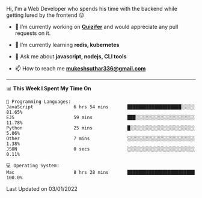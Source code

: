 Hi, I'm a Web Developer who spends his time with the backend while getting lured by the frontend 😜

- 🔭 I’m currently working on **[Quizifer](https://github.com/SutharMukesh/Quizifer/)** and would appreciate any pull requests on it.

- 🌱 I’m currently learning **redis, kubernetes**

- 💬 Ask me about **javascript, nodejs, CLI tools**

- 📫 How to reach me **mukeshsuthar336@gmail.com**

---
<!--START_SECTION:waka-->
📊 **This Week I Spent My Time On** 

```text
💬 Programming Languages: 
JavaScript               6 hrs 54 mins       ████████████████████░░░░░   81.65% 
EJS                      59 mins             ███░░░░░░░░░░░░░░░░░░░░░░   11.78% 
Python                   25 mins             █░░░░░░░░░░░░░░░░░░░░░░░░   5.06% 
Other                    7 mins              ░░░░░░░░░░░░░░░░░░░░░░░░░   1.38% 
JSON                     0 secs              ░░░░░░░░░░░░░░░░░░░░░░░░░   0.11%

💻 Operating System: 
Mac                      8 hrs 28 mins       █████████████████████████   100.0%

```


 Last Updated on 03/01/2022
<!--END_SECTION:waka-->
